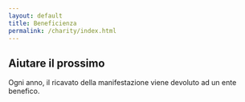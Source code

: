 ```yaml
---
layout: default
title: Beneficienza
permalink: /charity/index.html
---
```


## Aiutare il prossimo
Ogni anno, il ricavato della manifestazione viene devoluto ad un ente benefico.


